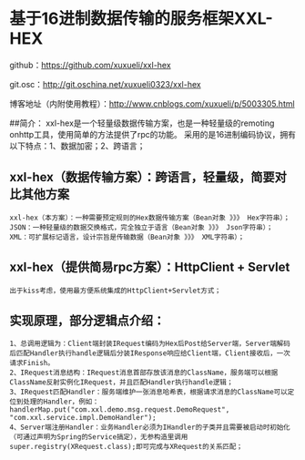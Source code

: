 # 基于16进制数据传输的服务框架XXL-HEX
github：https://github.com/xuxueli/xxl-hex

git.osc：http://git.oschina.net/xuxueli0323/xxl-hex

博客地址（内附使用教程）：http://www.cnblogs.com/xuxueli/p/5003305.html

##简介：
	xxl-hex是一个轻量级数据传输方案，也是一种轻量级的remoting onhttp工具，使用简单的方法提供了rpc的功能。 采用的是16进制编码协议，拥有以下特点：1、数据加密；2、跨语言；
	
## xxl-hex（数据传输方案）：跨语言，轻量级，简要对比其他方案
	xxl-hex（本方案）：一种需要预定规则的Hex数据传输方案（Bean对象 》》》 Hex字符串）；
	JSON：一种轻量级的数据交换格式，完全独立于语言（Bean对象 》》》 Json字符串）；
	XML：可扩展标记语言，设计宗旨是传输数据（Bean对象 》》》 XML字符串）；

## xxl-hex（提供简易rpc方案）：HttpClient + Servlet
	出于kiss考虑，使用最方便系统集成的HttpClient+Servlet方式；

## 实现原理，部分逻辑点介绍：
	1、总调用逻辑为：Client端封装IRequest编码为Hex后Post给Server端，Server端解码后匹配Handler执行handle逻辑后分装IResponse响应给Client端，Client接收后，一次请求Finish。
	2、IRequest消息结构：IRequest消息首部存放该消息的ClassName，服务端可以根据ClassName反射实例化IRequest，并且匹配Handler执行handle逻辑；
	3、IRequest匹配Handler：服务端维护一张消息哈希表，根据请求消息的ClassName可以定位到处理的Handler，例如：handlerMap.put("com.xxl.demo.msg.request.DemoRequest", "com.xxl.service.impl.DemoHandler");
	4、Server端注册Handler：业务Handler必须为IHandler的子类并且需要被启动时初始化（可通过声明为Spring的Service搞定），无参构造里调用super.registry(XRequest.class);即可完成与XRequest的关系匹配；
	
